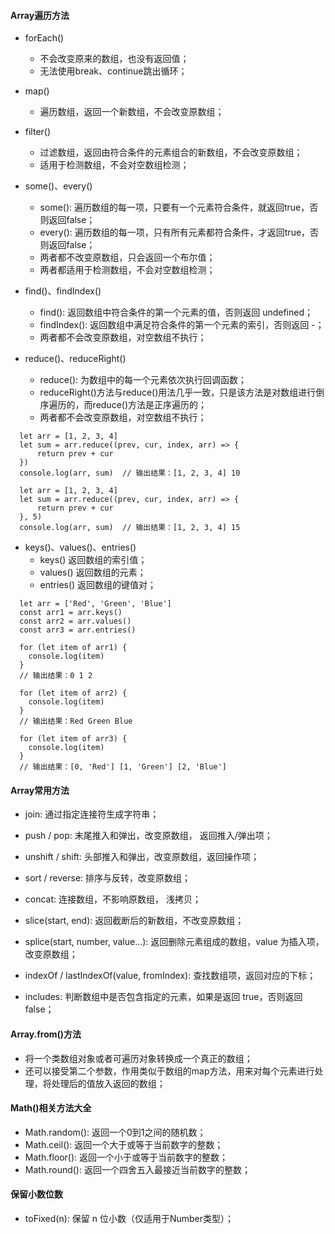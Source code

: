 #### Array遍历方法

- forEach()
  - 不会改变原来的数组，也没有返回值；
  - 无法使用break、continue跳出循环；

- map()
  - 遍历数组，返回一个新数组，不会改变原数组；

- filter()
  - 过滤数组，返回由符合条件的元素组合的新数组，不会改变原数组；
  - 适用于检测数组，不会对空数组检测；

- some()、every()
  - some(): 遍历数组的每一项，只要有一个元素符合条件，就返回true，否则返回false；
  - every(): 遍历数组的每一项，只有所有元素都符合条件，才返回true，否则返回false；
  - 两者都不改变原数组，只会返回一个布尔值；
  - 两者都适用于检测数组，不会对空数组检测；

- find()、findIndex()
  - find(): 返回数组中符合条件的第一个元素的值，否则返回 undefined；
  - findIndex(): 返回数组中满足符合条件的第一个元素的索引，否则返回 -；
  - 两者都不会改变原数组，对空数组不执行；

- reduce()、reduceRight()
  - reduce(): 为数组中的每一个元素依次执行回调函数；
  - reduceRight()方法与reduce()用法几乎一致，只是该方法是对数组进行倒序遍历的，而reduce()方法是正序遍历的；
  - 两者都不会改变原数组，对空数组不执行；
```
  let arr = [1, 2, 3, 4]
  let sum = arr.reduce((prev, cur, index, arr) => {
      return prev + cur
  })  
  console.log(arr, sum)  // 输出结果：[1, 2, 3, 4] 10

  let arr = [1, 2, 3, 4]
  let sum = arr.reduce((prev, cur, index, arr) => {
      return prev + cur
  }, 5)  
  console.log(arr, sum)  // 输出结果：[1, 2, 3, 4] 15
```

- keys()、values()、entries()
  - keys() 返回数组的索引值；
  - values() 返回数组的元素；
  - entries() 返回数组的键值对；
```
  let arr = ['Red', 'Green', 'Blue']
  const arr1 = arr.keys()
  const arr2 = arr.values() 
  const arr3 = arr.entries() 

  for (let item of arr1) {
    console.log(item)
  }
  // 输出结果：0 1 2 

  for (let item of arr2) {
    console.log(item)
  }
  // 输出结果：Red Green Blue

  for (let item of arr3) {
    console.log(item)
  }
  // 输出结果：[0, 'Red'] [1, 'Green'] [2, 'Blue']
```

#### Array常用方法

- join: 通过指定连接符生成字符串；

- push / pop: 末尾推入和弹出，改变原数组， 返回推入/弹出项；

- unshift / shift: 头部推入和弹出，改变原数组，返回操作项；

- sort / reverse: 排序与反转，改变原数组；

- concat: 连接数组，不影响原数组， 浅拷贝；

- slice(start, end): 返回截断后的新数组，不改变原数组；

- splice(start, number, value...): 返回删除元素组成的数组，value 为插入项，改变原数组；

- indexOf / lastIndexOf(value, fromIndex): 查找数组项，返回对应的下标；

- includes: 判断数组中是否包含指定的元素，如果是返回 true，否则返回 false；


#### Array.from()方法

- 将一个类数组对象或者可遍历对象转换成一个真正的数组；
- 还可以接受第二个参数，作用类似于数组的map方法，用来对每个元素进行处理，将处理后的值放入返回的数组；

#### Math()相关方法大全

- Math.random(): 返回一个0到1之间的随机数；
- Math.ceil(): 返回一个大于或等于当前数字的整数；
- Math.floor(): 返回一个小于或等于当前数字的整数；
- Math.round(): 返回一个四舍五入最接近当前数字的整数；

#### 保留小数位数

- toFixed(n): 保留 n 位小数（仅适用于Number类型）；
